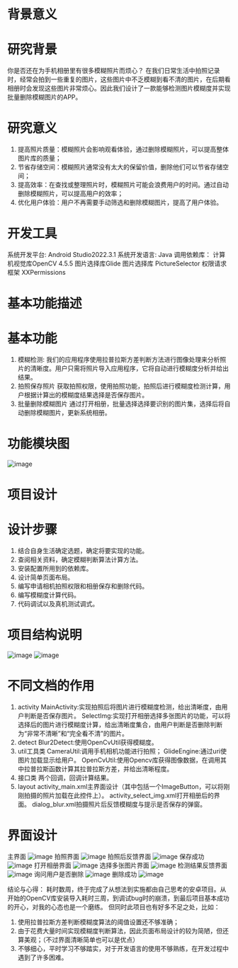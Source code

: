 背景意义
   =	
   
研究背景
  ==
你是否还在为手机相册里有很多模糊照片而烦心？
在我们日常生活中拍照记录时，经常会拍到一些重复的图片，这些图片中不乏模糊到看不清的图片，在后期看相册时会发现这些图片非常烦心。因此我们设计了一款能够检测图片模糊度并实现批量删除模糊图片的APP。

研究意义
=
1. 提高照片质量：模糊照片会影响观看体验，通过删除模糊照片，可以提高整体图片库的质量；
2. 节省存储空间：模糊照片通常没有太大的保留价值，删除他们可以节省存储空间；
3. 提高效率：在查找或整理照片时，模糊照片可能会浪费用户的时间。通过自动删除模糊照片，可以提高用户的效率；
4. 优化用户体验：用户不再需要手动筛选和删除模糊图片，提高了用户体验。

开发工具
=
系统开发平台:  Android Studio2022.3.1
系统开发语言:  Java
调用依赖库：  计算机视觉库OpenCV 4.5.5 
              图片选择库Glide
		      图片选择库 PictureSelector
              权限请求框架 XXPermissions
	      
基本功能描述
=

基本功能
==
1. 模糊检测:
	我们的应用程序使用拉普拉斯方差判断方法进行图像处理来分析照片的清晰度。用户只需将照片导入应用程序，它将自动进行模糊度分析并给出结果。
2. 拍照保存照片
	获取拍照权限，使用拍照功能，拍照后进行模糊度检测计算，用户根据计算出的模糊度结果选择是否保存图片。
3. 批量删除模糊图片
	通过打开相册，批量选择选择要识别的图片集，选择后将自动删除模糊图片，更新系统相册。

功能模块图
=
![image](https://github.com/wenhuizi/Android-OpenCV-BlurImage/assets/169887674/6680a574-f222-4ec6-b662-79d0352a9279)

项目设计
=

设计步骤
=
1.	结合自身生活确定选题，确定将要实现的功能。
2.	查阅相关资料，确定模糊判断算法计算方法。
3.	安装配置所用到的依赖库。
4.	设计简单页面布局。
5.	编写申请相机拍照权限和相册保存和删除代码。
6.	编写模糊度计算代码。
7.	代码调试以及真机测试调式。

项目结构说明
=
![image](https://github.com/wenhuizi/Android-OpenCV-BlurImage/assets/169887674/d8365fba-a017-4902-a1f4-2c26ff4e19fc)
![image](https://github.com/wenhuizi/Android-OpenCV-BlurImage/assets/169887674/32c798af-db60-48a9-9600-8d81c4f082f5)

不同文档的作用
=
1.	activity
MainActivity:实现拍照后将图片进行模糊度检测，给出清晰度，由用户判断是否保存图片。
SelectImg:实现打开相册选择多张图片的功能，可以将选择后的图片进行模糊度计算，给出清晰度集合，由用户判断是否删除判断为“非常不清晰”和“完全看不清”的图片。
2.	detect
Blur2Detect:使用OpenCvUtil获得模糊度。
3.	util工具类
CameraUtil:调用手机相机功能进行拍照；
GlideEngine:通过uri使图片加载显示给用户。
OpenCvUtil:使用Opencv库获得图像数据，在调用其中拉普拉斯函数计算其拉普拉斯方差，并给出清晰程度。
4.	接口类
两个回调，回调计算结果。
5.	layout
activity_main.xml主界面设计（其中包括一个ImageButton，可以将刚刚拍摄的照片加载在此控件上）。
activity_select_img.xml打开相册后的界面。
dialog_blur.xml拍摄照片后反馈模糊度与提示是否保存的弹窗。

界面设计
=
主界面
![image](https://github.com/wenhuizi/Android-OpenCV-BlurImage/assets/169887674/bd251a7a-fc76-4478-9d24-d91ca4e7b5d1)
拍照界面
![image](https://github.com/wenhuizi/Android-OpenCV-BlurImage/assets/169887674/a2b9ad4b-0bca-4e48-a328-f9324ac73c41)
拍照后反馈界面
![image](https://github.com/wenhuizi/Android-OpenCV-BlurImage/assets/169887674/4061187a-2a0f-4b54-935a-f0fb18187147)
保存成功
![image](https://github.com/wenhuizi/Android-OpenCV-BlurImage/assets/169887674/a701fbe4-00de-447f-aa0c-8d00a6bc9f5a)
打开相册界面
![image](https://github.com/wenhuizi/Android-OpenCV-BlurImage/assets/169887674/9d0195c2-ac01-42a1-a2a2-0f00afdc9d4d)
选择多张图片界面
![image](https://github.com/wenhuizi/Android-OpenCV-BlurImage/assets/169887674/a248e8eb-8941-4f8e-b457-7345752c2639)
检测结果反馈界面
![image](https://github.com/wenhuizi/Android-OpenCV-BlurImage/assets/169887674/f7b674d9-c96b-4fe5-a3ee-b6be67c7d679)
询问用户是否删除
![image](https://github.com/wenhuizi/Android-OpenCV-BlurImage/assets/169887674/1990a91d-ff3e-4ad5-bb9d-aaa607622115)
删除成功
![image](https://github.com/wenhuizi/Android-OpenCV-BlurImage/assets/169887674/8f619f8b-8325-45a0-a971-0246fc1ec678)


结论与心得：
耗时数周，终于完成了从想法到实施都由自己思考的安卓项目。从开始的OpenCV库安装导入耗时三周，到调试bug时的崩溃，到最后项目基本成功的开心，对我的心态也是一个磨练。
但同时此项目也有好多不足之处，比如：
1.	使用拉普拉斯方差判断模糊度算法的阈值设置还不够准确；
2.	由于花费大量时间实现模糊度判断算法，因此页面布局设计的较为简陋，但还算美观；（不过界面清晰简单也可以是优点）
3.	不够细心，平时学习不够踏实，对于开发语言的使用不够熟练，在开发过程中遇到了许多困难。
